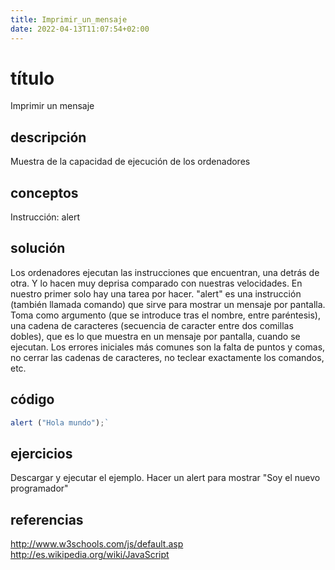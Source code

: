 ```yaml
---
title: Imprimir_un_mensaje
date: 2022-04-13T11:07:54+02:00
---
```


# título
Imprimir un mensaje

## descripción
Muestra de la capacidad de ejecución de los ordenadores

## conceptos
Instrucción: alert

## solución
Los ordenadores ejecutan las instrucciones que encuentran, una detrás de otra. Y lo hacen muy deprisa comparado con nuestras velocidades. 
En nuestro primer solo hay una tarea por hacer.
"alert" es una instrucción (también llamada comando) que sirve para mostrar un mensaje por pantalla. Toma como argumento (que se introduce tras el nombre, entre paréntesis), una cadena de caracteres (secuencia de caracter entre dos comillas dobles), que es lo que muestra en un mensaje por pantalla, cuando se ejecutan. 
Los errores iniciales más comunes son la falta de puntos y comas, no cerrar las cadenas de caracteres, no teclear exactamente los comandos, etc.

## código
```javascript
alert ("Hola mundo");`
```

## ejercicios
Descargar y ejecutar el ejemplo.
Hacer un alert para mostrar "Soy el nuevo programador"

## referencias
http://www.w3schools.com/js/default.asp
http://es.wikipedia.org/wiki/JavaScript
